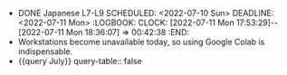 - DONE Japanese L7-L9
  SCHEDULED: <2022-07-10 Sun>
  DEADLINE: <2022-07-11 Mon>
  :LOGBOOK:
  CLOCK: [2022-07-11 Mon 17:53:29]--[2022-07-11 Mon 18:36:07] =>  00:42:38
  :END:
- Workstations become unavailable today, so using Google Colab is indispensable.
- {{query July}}
  query-table:: false